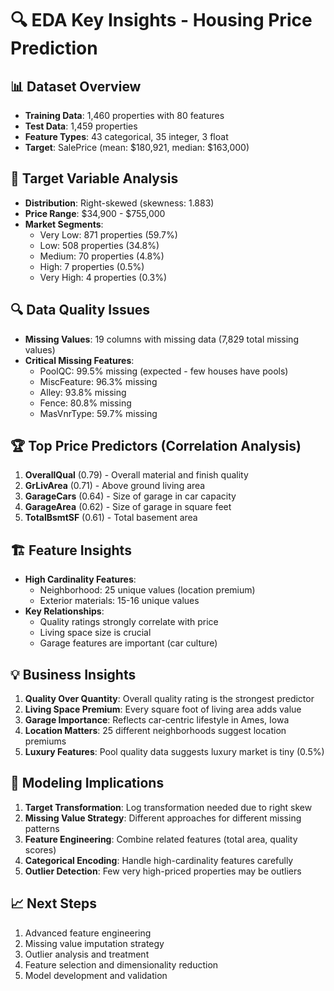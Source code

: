 # 🔍 EDA Key Insights - Housing Price Prediction

## 📊 Dataset Overview
- **Training Data**: 1,460 properties with 80 features
- **Test Data**: 1,459 properties
- **Feature Types**: 43 categorical, 35 integer, 3 float
- **Target**: SalePrice (mean: $180,921, median: $163,000)

## 🎯 Target Variable Analysis
- **Distribution**: Right-skewed (skewness: 1.883)
- **Price Range**: $34,900 - $755,000
- **Market Segments**:
  - Very Low: 871 properties (59.7%)
  - Low: 508 properties (34.8%)
  - Medium: 70 properties (4.8%)
  - High: 7 properties (0.5%)
  - Very High: 4 properties (0.3%)

## 🔍 Data Quality Issues
- **Missing Values**: 19 columns with missing data (7,829 total missing values)
- **Critical Missing Features**:
  - PoolQC: 99.5% missing (expected - few houses have pools)
  - MiscFeature: 96.3% missing
  - Alley: 93.8% missing
  - Fence: 80.8% missing
  - MasVnrType: 59.7% missing

## 🏆 Top Price Predictors (Correlation Analysis)
1. **OverallQual** (0.79) - Overall material and finish quality
2. **GrLivArea** (0.71) - Above ground living area
3. **GarageCars** (0.64) - Size of garage in car capacity
4. **GarageArea** (0.62) - Size of garage in square feet
5. **TotalBsmtSF** (0.61) - Total basement area

## 🏗️ Feature Insights
- **High Cardinality Features**:
  - Neighborhood: 25 unique values (location premium)
  - Exterior materials: 15-16 unique values
- **Key Relationships**:
  - Quality ratings strongly correlate with price
  - Living space size is crucial
  - Garage features are important (car culture)

## 💡 Business Insights
1. **Quality Over Quantity**: Overall quality rating is the strongest predictor
2. **Living Space Premium**: Every square foot of living area adds value
3. **Garage Importance**: Reflects car-centric lifestyle in Ames, Iowa
4. **Location Matters**: 25 different neighborhoods suggest location premiums
5. **Luxury Features**: Pool quality data suggests luxury market is tiny (0.5%)

## 🎯 Modeling Implications
1. **Target Transformation**: Log transformation needed due to right skew
2. **Missing Value Strategy**: Different approaches for different missing patterns
3. **Feature Engineering**: Combine related features (total area, quality scores)
4. **Categorical Encoding**: Handle high-cardinality features carefully
5. **Outlier Detection**: Few very high-priced properties may be outliers

## 📈 Next Steps
1. Advanced feature engineering
2. Missing value imputation strategy
3. Outlier analysis and treatment
4. Feature selection and dimensionality reduction
5. Model development and validation
